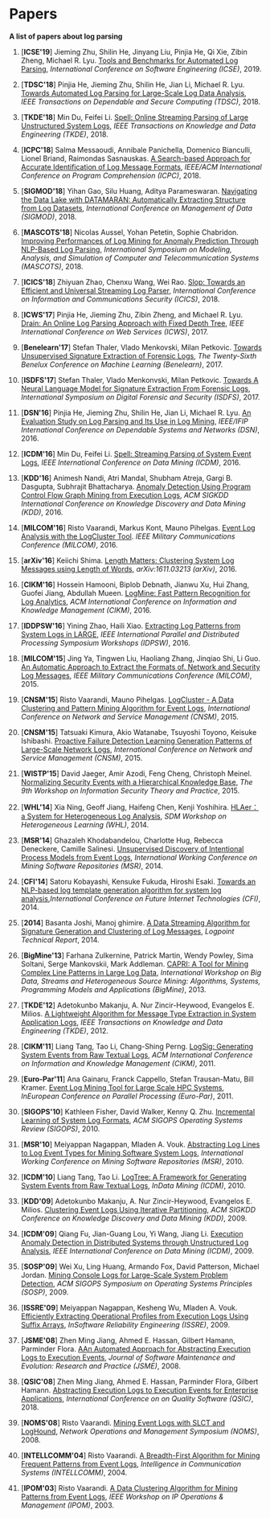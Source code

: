 Papers
======

**A list of papers about log parsing**

1. [**ICSE'19**] Jieming Zhu, Shilin He, Jinyang Liu, Pinjia He, Qi Xie, Zibin Zheng, Michael R. Lyu. [Tools and Benchmarks for Automated Log Parsing](https://arxiv.org/abs/1811.03509), *International Conference on Software Engineering (ICSE)*, 2019.

1. [**TDSC'18**] Pinjia He, Jieming Zhu, Shilin He, Jian Li, Michael R. Lyu. [Towards Automated Log Parsing for Large-Scale Log Data Analysis](https://jiemingzhu.github.io/pub/pjhe_tdsc2017.pdf), *IEEE Transactions on Dependable and Secure Computing (TDSC)*, 2018.

1. [**TKDE'18**] Min Du, Feifei Li. [Spell: Online Streaming Parsing of Large Unstructured System Logs](https://ieeexplore.ieee.org/abstract/document/8489912), *IEEE Transactions on Knowledge and Data Engineering (TKDE)*, 2018.

1. [**ICPC'18**] Salma Messaoudi, Annibale Panichella, Domenico Bianculli, Lionel Briand, Raimondas Sasnauskas. [A Search-based Approach for Accurate Identification of Log Message Formats](http://publications.uni.lu/bitstream/10993/35286/1/ICPC-2018.pdf), *IEEE/ACM International Conference on Program Comprehension (ICPC)*, 2018.

1. [**SIGMOD'18**] Yihan Gao, Silu Huang, Aditya Parameswaran. [Navigating the Data Lake with DATAMARAN: Automatically Extracting Structure from Log Datasets](https://arxiv.org/pdf/1708.08905.pdf), *International Conference on Management of Data (SIGMOD)*, 2018.

1. [**MASCOTS'18**] Nicolas Aussel, Yohan Petetin, Sophie Chabridon. [Improving Performances of Log Mining for Anomaly Prediction Through NLP-Based Log Parsing](https://ieeexplore.ieee.org/abstract/document/8526889), *International Symposium on Modeling, Analysis, and Simulation of Computer and Telecommunication Systems (MASCOTS)*, 2018.

1. [**ICICS'18**] Zhiyuan Zhao, Chenxu Wang, Wei Rao. [Slop: Towards an Efficient and Universal Streaming Log Parser](https://link.springer.com/chapter/10.1007/978-3-030-01950-1_19), *International Conference on Information and Communications Security (ICICS)*, 2018.

1. [**ICWS'17**] Pinjia He, Jieming Zhu, Zibin Zheng, and Michael R. Lyu. [Drain: An Online Log Parsing Approach with Fixed Depth Tree](https://jiemingzhu.github.io/pub/pjhe_icws2017.pdf), *IEEE International Conference on Web Services (ICWS)*, 2017.

1. [**Benelearn'17**] Stefan Thaler, Vlado Menkovski, Milan Petkovic. [Towards Unsupervised Signature Extraction of Forensic Logs](https://pure.tue.nl/ws/files/72619856/benelearn_2017.pdf#page=155), *The Twenty-Sixth Benelux Conference on Machine Learning (Benelearn)*, 2017.

1. [**ISDFS'17**] Stefan Thaler, Vlado Menkonvski, Milan Petkovic. [Towards A Neural Language Model for Signature Extraction From Forensic Logs](https://ieeexplore.ieee.org/abstract/document/7916497/), *International Symposium on Digital Forensic and Security (ISDFS)*, 2017.

1. [**DSN'16**] Pinjia He, Jieming Zhu, Shilin He, Jian Li, Michael R. Lyu. [An Evaluation Study on Log Parsing and Its Use in Log Mining](https://jiemingzhu.github.io/pub/pjhe_dsn2016.pdf), *IEEE/IFIP International Conference on Dependable Systems and Networks (DSN)*, 2016.

1. [**ICDM'16**] Min Du, Feifei Li. [Spell: Streaming Parsing of System Event Logs](https://www.cs.utah.edu/~lifeifei/papers/spell.pdf), *IEEE International Conference on Data Mining (ICDM)*, 2016.

1. [**KDD'16**] Animesh Nandi, Atri Mandal, Shubham Atreja, Gargi B. Dasgupta, Subhrajit Bhattacharya. [Anomaly Detection Using Program Control Flow Graph Mining from Execution Logs](http://www.kdd.org/kdd2016/papers/files/adf1233-nandiA.pdf), *ACM SIGKDD International Conference on Knowledge Discovery and Data Mining (KDD)*, 2016.

1. [**MILCOM'16**] Risto Vaarandi, Markus Kont, Mauno Pihelgas. [Event Log Analysis with the LogCluster Tool](https://ieeexplore.ieee.org/abstract/document/7795458/). *IEEE Military Communications Conference (MILCOM)*, 2016.

1. [**arXiv'16**] Keiichi Shima. [Length Matters: Clustering System Log Messages using Length of Words](https://arxiv.org/pdf/1611.03213), *arXiv:1611.03213 (arXiv)*, 2016.

1. [**CIKM'16**] Hossein Hamooni, Biplob Debnath, Jianwu Xu, Hui Zhang, Guofei Jiang, Abdullah Mueen. [LogMine: Fast Pattern Recognition for Log Analytics](http://www.cs.unm.edu/~mueen/Papers/LogMine.pdf), *ACM International Conference on Information and Knowledge Management (CIKM)*, 2016.

1. [**IDDPSW'16**] Yining Zhao, Haili Xiao. [Extracting Log Patterns from System Logs in LARGE](http://web.cse.ohio-state.edu/~lu.932/hpbdc2016/slides/hpbdc16-zhao.pdf), *IEEE International Parallel and Distributed Processing Symposium Workshops (IDPSW)*, 2016.

1. [**MILCOM'15**] Jing Ya, Tingwen Liu, Haoliang Zhang, Jinqiao Shi, Li Guo. [An Automatic Approach to Extract the Formats of. Network and Security Log Messages](http://or.nsfc.gov.cn/bitstream/00001903-5/420617/1/1000014323760.pdf), *IEEE Military Communications Conference (MILCOM)*, 2015.

1. [**CNSM'15**] Risto Vaarandi, Mauno Pihelgas. [LogCluster - A Data Clustering and Pattern Mining Algorithm for Event Logs](http://ristov.github.io/publications/cnsm15-logcluster-web.pdf), *International Conference on Network and Service Management (CNSM)*, 2015.

1. [**CNSM'15**] Tatsuaki Kimura, Akio Watanabe, Tsuyoshi Toyono, Keisuke Ishibashi. [Proactive Failure Detection Learning Generation Patterns of Large-Scale Network Logs](http://ieeexplore.ieee.org/abstract/document/7367332/), *International Conference on Network and Service Management (CNSM)*, 2015.

1. [**WISTP'15**] David Jaeger, Amir Azodi, Feng Cheng, Christoph Meinel. [Normalizing Security Events with a Hierarchical Knowledge Base](https://hal.inria.fr/hal-01442546/document), *The 9th Workshop on Information
Security Theory and Practice*, 2015.

1. [**WHL'14**] Xia Ning, Geoff Jiang, Haifeng Chen, Kenji Yoshihira.  [HLAer：a System for Heterogeneous Log Analysis](https://pdfs.semanticscholar.org/236d/9c76dbaa6e2e07ef6d17a8f3cc4fac6e1e55.pdf), *SDM Workshop on Heterogeneous Learning (WHL)*, 2014.

1. [**MSR'14**] Ghazaleh Khodabandelou, Charlotte Hug, Rebecca Deneckere, Camille Salinesi. [Unsupervised Discovery of Intentional Process Models from Event Logs](https://hal-paris1.archives-ouvertes.fr/hal-00994197/file/msr2014_submission_25.pdf), *International Working Conference on Mining Software Repositories (MSR)*, 2014.

1. [**CFI'14**] Satoru Kobayashi, Kensuke Fukuda, Hiroshi Esaki. [Towards an NLP-based log template generation algorithm for system log analysis](http://sat.hongo.wide.ad.jp/cfi2014.pdf),*International Conference on Future Internet Technologies (CFI)*, 2014.

1. [**2014**] Basanta Joshi, Manoj ghimire. [A Data Streaming Algorithm for Signature Generation and Clustering of Log Messages](https://www.researchgate.net/profile/Basanta_Joshi2/publication/307136529_A_data_streaming_algorithm_for_signature_generation_and_clustering_of_log_messages/links/57c2552308ae2f5eb334caa8.pdf), *Logpoint Technical Report*, 2014.

1. [**BigMine'13**] Farhana Zulkernine, Patrick Martin, Wendy Powley, Sima Soltani, Serge Mankovskii, Mark Addleman. [CAPRI: A Tool for Mining Complex Line Patterns in Large Log Data](https://www.researchgate.net/publication/262215330_CAPRI_A_tool_for_mining_complex_line_patterns_in_large_log_data), *International Workshop on Big Data, Streams and Heterogeneous Source Mining: Algorithms, Systems, Programming Models and Applications (BigMine)*, 2013.

1. [**TKDE'12**] Adetokunbo Makanju, A. Nur Zincir-Heywood, Evangelos E. Milios. [A Lightweight Algorithm for Message Type Extraction in System Application Logs](http://ieeexplore.ieee.org/abstract/document/5936060/), *IEEE Transactions on Knowledge and Data Engineering (TKDE)*, 2012.

1. [**CIKM'11**] Liang Tang, Tao Li, Chang-Shing Perng. [LogSig: Generating System Events from Raw Textual Logs](http://citeseerx.ist.psu.edu/viewdoc/download?doi=10.1.1.222.9320&rep=rep1&type=pdf), *ACM International Conference on Information and Knowledge Management (CIKM)*, 2011.

1. [**Euro-Par'11**] Ana Gainaru, Franck Cappello, Stefan Trausan-Matu, Bill Kramer. [Event Log Mining Tool for Large Scale HPC Systems](https://link.springer.com/chapter/10.1007/978-3-642-23400-2_6), *InEuropean Conference on Parallel Processing (Euro-Par)*, 2011.

1. [**SIGOPS'10**] Kathleen Fisher, David Walker, Kenny Q. Zhu. [Incremental Learning of System Log Formats](http://citeseerx.ist.psu.edu/viewdoc/download?doi=10.1.1.153.2089&rep=rep1&type=pdf), *ACM SIGOPS Operating Systems Review (SIGOPS)*, 2010.

1. [**MSR'10**] Meiyappan Nagappan, Mladen A. Vouk. [Abstracting Log Lines to Log Event Types for Mining Software System Logs](http://www.se.rit.edu/~mei/publications/pdfs/Abstracting-Log-Lines-to-Log-Event-Types-for-Mining-Software-System-Logs.pdf), *International Working Conference on Mining Software Repositories (MSR)*, 2010.

1. [**ICDM'10**] Liang Tang, Tao Li. [LogTree: A Framework for Generating System Events from Raw Textual Logs](http://users.cis.fiu.edu/~lpeng/log/1_LogTree%20A%20Framework%20for%20Generating%20System%20Events%20from%20Raw%20Textual%20Logs.pdf), *InData Mining (ICDM)*, 2010.

1. [**KDD'09**] Adetokunbo Makanju, A. Nur Zincir-Heywood, Evangelos E. Milios. [Clustering Event Logs Using Iterative Partitioning](https://web.cs.dal.ca/~makanju/publications/paper/kdd09.pdf), *ACM SIGKDD Conference on Knowledge Discovery and Data Mining (KDD)*, 2009.

1. [**ICDM'09**] Qiang Fu, Jian-Guang Lou, Yi Wang, Jiang Li. [Execution Anomaly Detection in Distributed Systems through Unstructured Log Analysis](https://www.microsoft.com/en-us/research/wp-content/uploads/2016/02/DM790-CR.pdf), *IEEE International Conference on Data Mining (ICDM)*, 2009.

1. [**SOSP'09**] Wei Xu, Ling Huang, Armando Fox, David Patterson, Michael Jordan. [Mining Console Logs for Large-Scale System Problem Detection](http://nma.berkeley.edu/ark:/28722/bk0005k9b6k), *ACM SIGOPS Symposium on Operating Systems Principles (SOSP)*, 2009.

1. [**ISSRE'09**] Meiyappan Nagappan, Kesheng Wu, Mladen A. Vouk. [Efficiently Extracting Operational Profiles from Execution Logs Using Suffix Arrays](http://www.se.rit.edu/~mei/publications/publications/issre_Nagappan.pdf), *InSoftware Reliability Engineering (ISSRE)*, 2009.

1. [**JSME'08**] Zhen Ming Jiang, Ahmed E. Hassan, Gilbert Hamann, Parminder Flora. [AAn Automated Approach for Abstracting Execution Logs to Execution Events](https://pdfs.semanticscholar.org/9efc/a271ac32bc9a526778fda9ff2161248afcb8.pdf), *Journal of Software Maintenance and Evolution: Research and Practice (JSME)*, 2008.

1. [**QSIC'08**] Zhen Ming Jiang, Ahmed E. Hassan, Parminder Flora, Gilbert Hamann. [Abstracting Execution Logs to Execution Events for Enterprise Applications](https://www.researchgate.net/profile/Ahmed_E_Hassan/publication/4366728_Abstracting_Execution_Logs_to_Execution_Events_for_Enterprise_Applications_Short_Paper/links/5577f2cf08aeacff200054cd.pdf), *International Conference on on Quality Software (QSIC)*, 2018.

1. [**NOMS'08**]  Risto Vaarandi. [Mining Event Logs with SLCT and LogHound](http://ieeexplore.ieee.org/abstract/document/4575281/), *Network Operations and Management Symposium (NOMS)*, 2008.

1. [**INTELLCOMM'04**] Risto Vaarandi. [A Breadth-First Algorithm for Mining Frequent Patterns from Event Logs](https://link.springer.com/content/pdf/10.1007/978-3-540-30179-0_27.pdf), *Intelligence in Communication Systems (INTELLCOMM)*, 2004.

1. [**IPOM'03**] Risto Vaarandi. [A Data Clustering Algorithm for Mining Patterns from Event Logs](http://www.quretec.com/u/vilo/edu/2003-04/DM_seminar_2003_II/ver1/P12/slct-ipom03-web.pdf), *IEEE Workshop on IP Operations & Management (IPOM)*, 2003.





